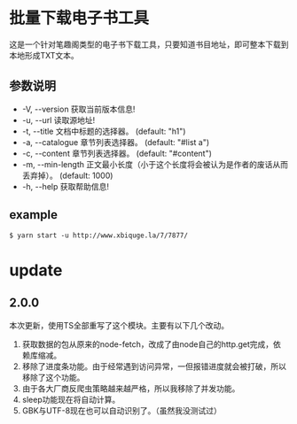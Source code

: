 #  批量下载电子书工具
这是一个针对笔趣阁类型的电子书下载工具，只要知道书目地址，即可整本下载到本地形成TXT文本。

## 参数说明
- -V, --version              获取当前版本信息!
- -u, --url <string>         读取源地址!
- -t, --title <string>       文档中标题的选择器。 (default: "h1")
- -a, --catalogue <string>   章节列表选择器。 (default: "#list a")
- -c, --content <string>     章节列表选择器。 (default: "#content")
- -m, --min-length <number>  正文最小长度（小于这个长度将会被认为是作者的废话从而丢弃掉）。 (default: 1000)
- -h, --help                 获取帮助信息!


## example
```
$ yarn start -u http://www.xbiquge.la/7/7877/
```

# update
## 2.0.0
本次更新，使用TS全部重写了这个模块。主要有以下几个改动。
1. 获取数据的包从原来的node-fetch，改成了由node自己的http.get完成，依赖库缩减。
2. 移除了进度条功能。由于经常遇到访问异常，一但报错进度就会被打破，所以移除了这个功能。
3. 由于各大厂商反爬虫策略越来越严格，所以我移除了并发功能。
4. sleep功能现在将自动计算。
5. GBK与UTF-8现在也可以自动识别了。（虽然我没测试过）

